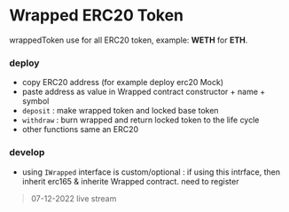# Wrapped ERC20 Token
wrappedToken use for all ERC20 token, example: **WETH** for **ETH**.

### deploy
- copy ERC20 address (for example deploy erc20 Mock)
- paste address as value in Wrapped contract constructor + name + symbol
- `deposit` : make wrapped token and locked base token
- `withdraw` : burn wrapped and return locked token to the life cycle
- other functions same an ERC20

### develop
- using `IWrapped` interface is custom/optional : if using this intrface, then inherit erc165 & inherite Wrapped contract. need to register

> 07-12-2022 live stream
